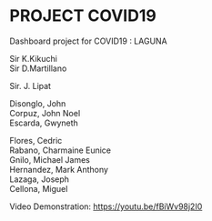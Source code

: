 # PROJECT COVID19
 Dashboard project for COVID19 : LAGUNA

Sir K.Kikuchi\
Sir D.Martillano

Sir. J. Lipat

Disonglo, John\
Corpuz, John Noel\
Escarda, Gwyneth

Flores, Cedric\
Rabano, Charmaine Eunice\
Gnilo, Michael James\
Hernandez, Mark Anthony\
Lazaga, Joseph\
Cellona, Miguel

Video Demonstration: https://youtu.be/fBiWv98j2I0

